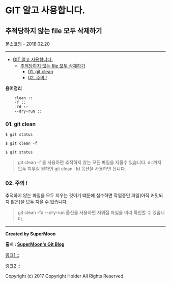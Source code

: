 # GIT 알고 사용합니다.
## 추적당하지 않는 file 모두 삭제하기

<div class="pull-right"> 문스코딩 - 2018.02.20 </div>

---

<!-- @import "[TOC]" {cmd="toc" depthFrom=1 depthTo=6 orderedList=false} -->
<!-- code_chunk_output -->

* [GIT 알고 사용합니다.](#git-알고-사용합니다)
	* [추적당하지 않는 file 모두 삭제하기](#추적당하지-않는-file-모두-삭제하기)
		* [01. git clean](#01-git-clean)
		* [02. 주의 !](#02-주의)

<!-- /code_chunk_output -->

**용어정리**
```
    clean ::
    -f ::
    -fd ::
    --dry-run ::
```

### 01. git clean

```
$ git status

$ git clean -f

$ git status
```

> git clean -f 를 사용하면 추적하지 않는 모든 파일을 지울수 있습니다.
> dir까지 모두 지우길 원하면 git clean -fd 옵션을 사용하면 됩니다.

### 02. 주의 !

추적하지 않는 파일을 모두 지우는 것이기 떄문에
실수하면 작업중인 파일(아직 커밋되지 않은)을 모두 지울 수 있습니다.

> git clean -fd --dry-run 옵션을 사용하면 지워질 파일을 미리 확인할 수 있습니다.


---

**Created by SuperMoon**

**출처 : [SuperMoon's Git Blog](https://github.com/jm921106)**

[링크1 :: ]()

[링크2 :: ]()

Copyright (c) 2017 Copyright Holder All Rights Reserved.
